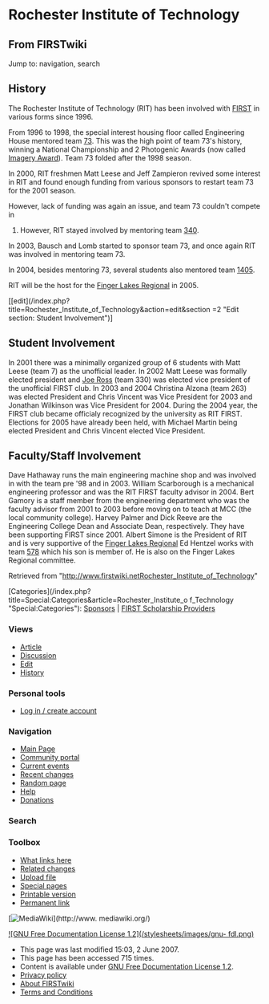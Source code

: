 # Rochester Institute of Technology

## From FIRSTwiki

Jump to: navigation, search

## History

The Rochester Institute of Technology (RIT) has been involved with [FIRST](first) in various forms since 1996.

From 1996 to 1998, the special interest housing floor called Engineering House mentored team [73](73 "73"). This was the high point of team 73's history, winning a National Championship and 2 Photogenic Awards (now called [Imagery Award](Imagery_Award "Imagery Award")). Team 73 folded after the 1998 season.

In 2000, RIT freshmen Matt Leese and Jeff Zampieron revived some interest in RIT and found enough funding from various sponsors to restart team 73 for the 2001 season.

However, lack of funding was again an issue, and team 73 couldn't compete in

1. However, RIT stayed involved by mentoring team [340](340 "340").

In 2003, Bausch and Lomb started to sponsor team 73, and once again RIT was involved in mentoring team 73.

In 2004, besides mentoring 73, several students also mentored team [1405](1405 "1405").

RIT will be the host for the [Finger Lakes Regional](Finger_Lakes_Regional "Finger Lakes Regional") in 2005.

[[edit](/index.php?title=Rochester_Institute_of_Technology&action=edit&section
=2 "Edit section: Student Involvement")]

## Student Involvement

In 2001 there was a minimally organized group of 6 students with Matt Leese (team 7) as the unofficial leader. In 2002 Matt Leese was formally elected president and [Joe Ross](Joe_Ross "Joe Ross") (team 330) was elected vice president of the unofficial FIRST club. In 2003 and 2004 Christina Alzona (team 263) was elected President and Chris Vincent was Vice President for 2003 and Jonathan Wilkinson was Vice President for 2004\. During the 2004 year, the FIRST club became officialy recognized by the university as RIT FIRST. Elections for 2005 have already been held, with Michael Martin being elected President and Chris Vincent elected Vice President.

## Faculty/Staff Involvement

Dave Hathaway runs the main engineering machine shop and was involved in with the team pre '98 and in 2003\. William Scarborough is a mechanical engineering professor and was the RIT FIRST faculty advisor in 2004\. Bert Gamory is a staff member from the engineering department who was the faculty advisor from 2001 to 2003 before moving on to teach at MCC (the local community college). Harvey Palmer and Dick Reeve are the Engineering College Dean and Associate Dean, respectively. They have been supporting FIRST since 2001\. Albert Simone is the President of RIT and is very supportive of the [Finger Lakes Regional](Finger_Lakes_Regional "Finger Lakes Regional") Ed Hentzel works with team [578](578 "578") which his son is member of. He is also on the Finger Lakes Regional committee.

Retrieved from "<http://www.firstwiki.netRochester_Institute_of_Technology>"

[Categories](/index.php?title=Special:Categories&article=Rochester_Institute_o
f_Technology "Special:Categories"): [Sponsors](Category:Sponsors "Category:Sponsors") | [FIRST Scholarship Providers](Category:FIRST_Scholarship_Providers "Category:FIRST
Scholarship Providers")

### Views

- [Article](Rochester_Institute_of_Technology)
- [Discussion](Talk:Rochester_Institute_of_Technology)
- [Edit](/index.php?title=Rochester_Institute_of_Technology&action=edit)
- [History](/index.php?title=Rochester_Institute_of_Technology&action=history)

### Personal tools

- [Log in / create account](/index.php?title=Special:Userlogin&returnto=Rochester_Institute_of_Technology)

[](Main_Page "Main Page")

### Navigation

- [Main Page](Main_Page)
- [Community portal](FIRSTwiki:Community_portal)
- [Current events](Current_events)
- [Recent changes](Special:Recentchanges)
- [Random page](Special:Random)
- [Help](Help:Contents)
- [Donations](FIRSTwiki:Site_support)

### Search

### Toolbox

- [What links here](Special:Whatlinkshere/Rochester_Institute_of_Technology)
- [Related changes](Special:Recentchangeslinked/Rochester_Institute_of_Technology)
- [Upload file](Special:Upload)
- [Special pages](Special:Specialpages)
- [Printable version](/index.php?title=Rochester_Institute_of_Technology&printable=yes)
- [Permanent link](/index.php?title=Rochester_Institute_of_Technology&oldid=60983)

[![MediaWiki](/skins/common/images/poweredby_mediawiki_88x31.png)](http://www.
mediawiki.org/)

[![GNU Free Documentation License 1.2](/stylesheets/images/gnu-
fdl.png)](http://www.gnu.org/copyleft/fdl.html)

- This page was last modified 15:03, 2 June 2007.
- This page has been accessed 715 times.
- Content is available under [GNU Free Documentation License 1.2](http://www.gnu.org/copyleft/fdl.html "http://www.gnu.org/copyleft/fdl.html").
- [Privacy policy](FIRSTwiki:Privacy_policy "FIRSTwiki:Privacy policy")
- [About FIRSTwiki](FIRSTwiki:About "FIRSTwiki:About")
- [Terms and Conditions](FIRSTwiki:Terms_and_conditions "FIRSTwiki:Terms and conditions")
